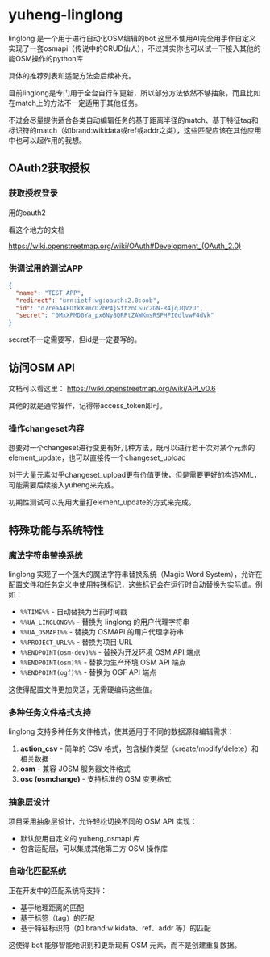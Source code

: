 # yuheng-linglong


linglong 是一个用于进行自动化OSM编辑的bot
这里不使用AI完全用手作自定义实现了一套osmapi（传说中的CRUD仙人），不过其实你也可以试一下接入其他的能OSM操作的python库

具体的推荐列表和适配方法会后续补充。

目前linglong是专门用于全台自行车更新，所以部分方法依然不够抽象，而且比如在match上的方法不一定适用于其他任务。

不过会尽量提供适合各类自动编辑任务的基于距离半径的match、基于特征tag和标识符的match（如brand:wikidata或ref或addr之类），这些匹配应该在其他应用中也可以起作用的我想。

## OAuth2获取授权

### 获取授权登录

用的oauth2

看这个地方的文档

https://wiki.openstreetmap.org/wiki/OAuth#Development_(OAuth_2.0)

### 供调试用的测试APP

```json
{
  "name": "TEST APP",
  "redirect": "urn:ietf:wg:oauth:2.0:oob",
  "id": "d7reaA4FDtkX9mcD2bP4jSftznCSuc2GN-R4jqJQVzU",
  "secret": "0MxXPMD0Ya_px6Ny8QRPtZAWKmsRSPHFI0dlvwF4dVk"
}

```

secret不一定需要写，但id是一定要写的。

## 访问OSM API

文档可以看这里： https://wiki.openstreetmap.org/wiki/API_v0.6

其他的就是通常操作，记得带access_token即可。


### 操作changeset内容

想要对一个changeset进行变更有好几种方法，既可以进行若干次对某个元素的element_update，也可以直接传一个changeset_upload

对于大量元素似乎changeset_upload更有价值更快，但是需要更好的构造XML，可能需要后续接入yuheng来完成。

初期性测试可以先用大量打element_update的方式来完成。

## 特殊功能与系统特性

### 魔法字符串替换系统

linglong 实现了一个强大的魔法字符串替换系统（Magic Word System），允许在配置文件和任务定义中使用特殊标记，这些标记会在运行时自动替换为实际值。例如：

- `%%TIME%%` - 自动替换为当前时间戳
- `%%UA_LINGLONG%%` - 替换为 linglong 的用户代理字符串
- `%%UA_OSMAPI%%` - 替换为 OSMAPI 的用户代理字符串
- `%%PROJECT_URL%%` - 替换为项目 URL
- `%%ENDPOINT(osm-dev)%%` - 替换为开发环境 OSM API 端点
- `%%ENDPOINT(osm)%%` - 替换为生产环境 OSM API 端点
- `%%ENDPOINT(ogf)%%` - 替换为 OGF API 端点

这使得配置文件更加灵活，无需硬编码这些值。

### 多种任务文件格式支持

linglong 支持多种任务文件格式，使其适用于不同的数据源和编辑需求：

1. **action_csv** - 简单的 CSV 格式，包含操作类型（create/modify/delete）和相关数据
2. **osm** - 兼容 JOSM 服务器文件格式
3. **osc (osmchange)** - 支持标准的 OSM 变更格式

### 抽象层设计

项目采用抽象层设计，允许轻松切换不同的 OSM API 实现：

- 默认使用自定义的 yuheng_osmapi 库
- 包含适配层，可以集成其他第三方 OSM 操作库

### 自动化匹配系统

正在开发中的匹配系统将支持：

- 基于地理距离的匹配
- 基于标签（tag）的匹配
- 基于特征标识符（如 brand:wikidata、ref、addr 等）的匹配

这使得 bot 能够智能地识别和更新现有 OSM 元素，而不是创建重复数据。
